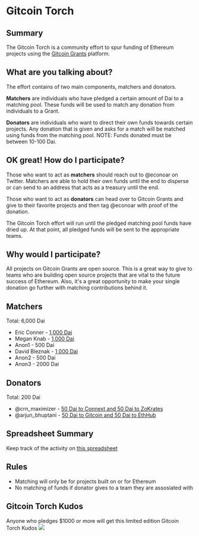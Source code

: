 # Gitcoin Torch


## Summary

The Gitcoin Torch is a community effort to spur funding of Ethereum projects using the [Gitcoin Grants](https://gitcoin.co/grants/) platform. 

## What are you talking about?

The effort contains of two main components, matchers and donators. 

**Matchers** are individuals who have pledged a certain amount of Dai to a matching pool. These funds will be used to match any donation from individuals to a Grant.

**Donators** are individuals who want to direct their own funds towards certain projects. Any donation that is given and asks for a match will be matched using funds from the matching pool. NOTE: Funds donated must be between 10-100 Dai.

## OK great! How do I participate?

Those who want to act as **matchers** should reach out to @econoar on Twitter. Matchers are able to hold their own funds until the end to disperse or can send to an address that acts as a treasury until the end.

Those who want to act as **donators** can head over to Gitcoin Grants and give to their favorite projects and then tag @econoar with proof of the donation.

The Gitcoin Torch effort will run until the pledged matching pool funds have dried up. At that point, all pledged funds will be sent to the appropriate teams.

## Why would I participate?

All projects on Gitcoin Grants are open source. This is a great way to give to teams who are building open source projects that are vital to the future success of Ethereum. Also, it's a great opportunity to make your single donation go further with matching contributions behind it.

## Matchers

Total: 6,000 Dai

* Eric Conner - [1,000 Dai](https://twitter.com/econoar/status/1099437910992932864)
* Megan Knab - [1,000 Dai](https://twitter.com/knotmegan/status/1099480194451165185)
* Anon1 - 500 Dai
* David Bleznak - [1,000 Dai](https://twitter.com/bleznak/status/1099740178397229056)
* Anon2 - 500 Dai
* Anon3 - 2000 Dai

## Donators

Total: 200 Dai

* @crn_maximizer - [50 Dai to Connext and 50 Dai to ZoKrates](https://twitter.com/crn_maximizer/status/1099510880935374848)
* @arjun_bhuptani - [50 Dai to Gitcoin and 50 Dai to EthHub](https://twitter.com/Arjun_Bhuptani/status/1099725427285860352)

## Spreadsheet Summary

Keep track of the activity on [this spreadsheet](https://docs.google.com/spreadsheets/d/1p3jSYi_IYKj5wfRAS8pxACZBAdJUdRzXqyD7gh6lOZI/edit?usp=sharing)

## Rules

* Matching will only be for projects built on or for Ethereum
* No matching of funds if donator gives to a team they are assosiated with

## Gitcoin Torch Kudos

Anyone who pledges $1000 or more will get this limited edition Gitcoin Torch Kudos <img src=http://bits.owocki.com/474caa7e3e1f/Screen%20Recording%202019-02-25%20at%2004.41%20PM.gif>
